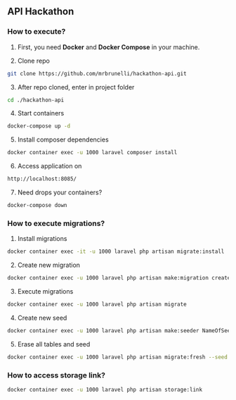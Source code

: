 ## API Hackathon

### How to execute?
1. First, you need **Docker** and **Docker Compose** in your machine.

2. Clone repo
```sh
git clone https://github.com/mrbrunelli/hackathon-api.git
```

3. After repo cloned, enter in project folder
```sh
cd ./hackathon-api
```

4. Start containers
```sh
docker-compose up -d
```

5. Install composer dependencies
```sh
docker container exec -u 1000 laravel composer install
```

6. Access application on
```sh
http://localhost:8085/
```

7. Need drops your containers?
```sh
docker-compose down
```

### How to execute migrations?
1. Install migrations
```sh
docker container exec -it -u 1000 laravel php artisan migrate:install
```

2. Create new migration
```sh
docker container exec -u 1000 laravel php artisan make:migration create_nameoftable_table
```

3. Execute migrations
```sh
docker container exec -u 1000 laravel php artisan migrate
```

4. Create new seed
```sh
docker container exec -u 1000 laravel php artisan make:seeder NameOfSeed
```

5. Erase all tables and seed
```sh
docker container exec -u 1000 laravel php artisan migrate:fresh --seed
```

### How to access storage link?
```sh
docker container exec -u 1000 laravel php artisan storage:link
```
